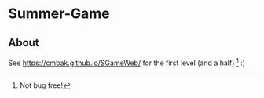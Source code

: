 # Summer-Game

## About

See https://cmbak.github.io/SGameWeb/ for the first level (and a half) [^1] :)

[^1]: Not bug free!
